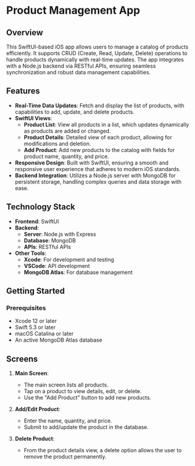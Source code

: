 # Product Management App

## Overview
This SwiftUI-based iOS app allows users to manage a catalog of products efficiently. It supports CRUD (Create, Read, Update, Delete) operations to handle products dynamically with real-time updates. The app integrates with a Node.js backend via RESTful APIs, ensuring seamless synchronization and robust data management capabilities.

## Features

- **Real-Time Data Updates**: Fetch and display the list of products, with capabilities to add, update, and delete products.
- **SwiftUI Views**:
  - **Product List**: View all products in a list, which updates dynamically as products are added or changed.
  - **Product Details**: Detailed view of each product, allowing for modifications and deletion.
  - **Add Product**: Add new products to the catalog with fields for product name, quantity, and price.
- **Responsive Design**: Built with SwiftUI, ensuring a smooth and responsive user experience that adheres to modern iOS standards.
- **Backend Integration**: Utilizes a Node.js server with MongoDB for persistent storage, handling complex queries and data storage with ease.

## Technology Stack

- **Frontend**: SwiftUI
- **Backend**:
  - **Server**: Node.js with Express
  - **Database**: MongoDB
  - **APIs**: RESTful APIs
- **Other Tools**:
  - **Xcode**: For development and testing
  - **VSCode**: API development
  - **MongoDB Atlas**: For database management

## Getting Started

### Prerequisites
- Xcode 12 or later
- Swift 5.3 or later
- macOS Catalina or later
- An active MongoDB Atlas database

## Screens

1. **Main Screen**:
   - The main screen lists all products.
   - Tap on a product to view details, edit, or delete.
   - Use the "Add Product" button to add new products.

2. **Add/Edit Product**:
   - Enter the name, quantity, and price.
   - Submit to add/update the product in the database.

3. **Delete Product**:
   - From the product details view, a delete option allows the user to remove the product permanently.
